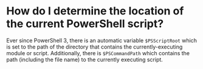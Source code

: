 # How do I determine the location of the current PowerShell script?

Ever since PowerShell 3, there is an automatic variable `$PSScriptRoot` which is set to the path of the directory that contains the currently-executing module or script. Additionally, there is `$PSCommandPath` which contains the path (including the file name) to the currently executing script.